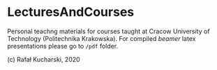 # LecturesAndCourses

Personal teachng materials for courses taught at Cracow University of Technology (Politechnika Krakowska).
For compiled _beamer_ latex presentations please go to `/pdf` folder.

(c) Rafał Kucharski, 2020


